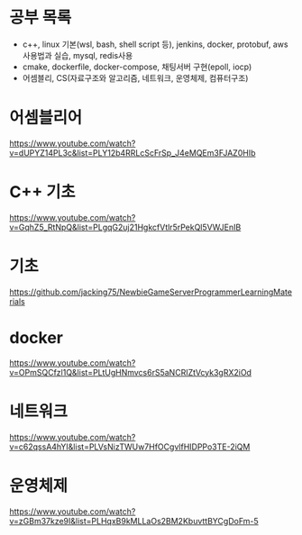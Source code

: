 # 공부 목록
- c++, linux 기본(wsl, bash, shell script 등), jenkins, docker, protobuf, aws사용법과 실습, mysql, redis사용
- cmake, dockerfile, docker-compose, 채팅서버 구현(epoll, iocp)
- 어셈블리, CS(자료구조와 알고리즘, 네트워크, 운영체제, 컴퓨터구조)

# 어셈블리어

https://www.youtube.com/watch?v=dUPYZ14PL3c&list=PLY12b4RRLcScFrSp_J4eMQEm3FJAZ0HIb

# C++ 기초

https://www.youtube.com/watch?v=GqhZ5_RtNpQ&list=PLgqG2uj21HgkcfVtlr5rPekQl5VWJEnIB

# 기초

https://github.com/jacking75/NewbieGameServerProgrammerLearningMaterials

# docker

https://www.youtube.com/watch?v=OPmSQCfzl1Q&list=PLtUgHNmvcs6rS5aNCRIZtVcyk3gRX2iOd

# 네트워크 

https://www.youtube.com/watch?v=c62qssA4hYI&list=PLVsNizTWUw7HfOCgvlfHIDPPo3TE-2iQM

# 운영체제

https://www.youtube.com/watch?v=zGBm37kze9I&list=PLHqxB9kMLLaOs2BM2KbuvttBYCgDoFm-5
